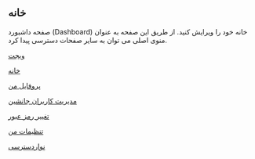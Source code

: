 ﻿## خانه

صفحه داشبورد (Dashboard) خانه خود را ویرایش کنید. از طریق این صفحه به عنوان منوی اصلی می توان به سایر صفحات دسترسی پیدا کرد.

[ویجت](widget%2Fwidget.md)

[خانه](home-e%2Fhome-e.md)

[پروفایل من](my-profile%2Fmy-profile.md)

[مدیریت کاربران جانشین](Substitute-users%2FSubstitute-users.md)

[تغییر رمز عبور](edit-password%2Fedit-password.md)

[تنظیمات من](my-setting%2Fmy-setting.md)

[نواردسترسی](Storytelling%2FStorytelling.md)
